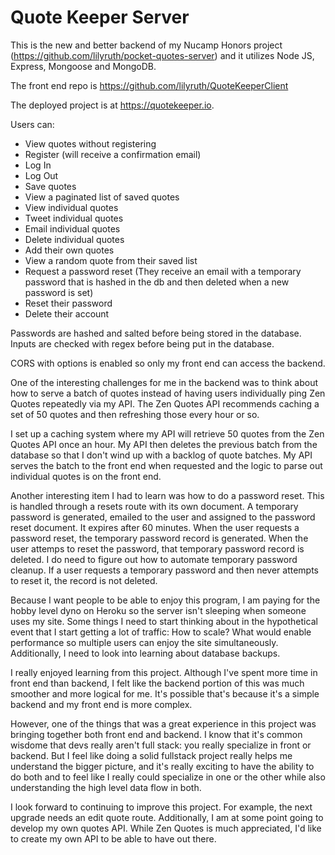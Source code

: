 # Quote Keeper Server

This is the new and better backend of my Nucamp Honors project (https://github.com/lilyruth/pocket-quotes-server) and it utilizes Node JS, Express, Mongoose and MongoDB. 

The front end repo is https://github.com/lilyruth/QuoteKeeperClient

The deployed project is at https://quotekeeper.io. 

Users can:
- View quotes without registering
- Register (will receive a confirmation email) 
- Log In
- Log Out
- Save quotes
- View a paginated list of saved quotes
- View individual quotes
- Tweet individual quotes
- Email individual quotes
- Delete individual quotes
- Add their own quotes
- View a random quote from their saved list
- Request a password reset (They receive an email with a temporary password that is hashed in the db and then deleted when a new password is set)
- Reset their password
- Delete their account

Passwords are hashed and salted before being stored in the database. Inputs are checked with regex before being put in the database. 

CORS with options is enabled so only my front end can access the backend. 

One of the interesting challenges for me in the backend was to think about how to serve a batch of quotes instead of having users individually ping Zen Quotes repeatedly via my API. The Zen Quotes API recommends caching a set of 50 quotes and then refreshing those every hour or so. 

I set up a caching system where my API will retrieve 50 quotes from the Zen Quotes API once an hour. My API then deletes the previous batch from the database so that I don't wind up with a backlog of quote batches. My API serves the batch to the front end when requested and the logic to parse out individual quotes is on the front end. 

Another interesting item I had to learn was how to do a password reset. This is handled through a resets route with its own document. A temporary password is generated, emailed to the user and assigned to the password reset document. It expires after 60 minutes. When the user requests a password reset, the temporary password record is generated. When the user attemps to reset the password, that temporary password record is deleted. I do need to figure out how to automate temporary password cleanup. If a user requests a temporary password and then never attempts to reset it, the record is not deleted. 

Because I want people to be able to enjoy this program, I am paying for the hobby level dyno on Heroku so the server isn't sleeping when someone uses my site. Some things I need to start thinking about in the hypothetical event that I start getting a lot of traffic: How to scale? What would enable performance so multiple users can enjoy the site simultaneously. Additionally, I need to look into learning about database backups. 

I really enjoyed learning from this project. Although I've spent more time in front end than backend, I felt like the backend portion of this was much smoother and more logical for me. It's possible that's because it's a simple backend and my front end is more complex. 

However, one of the things that was a great experience in this project was bringing together both front end and backend. I know that it's common wisdome that devs really aren't full stack: you really specialize in front or backend. But I feel like doing a solid fullstack project really helps me understand the bigger picture, and it's really exciting to have the ability to do both and to feel like I really could specialize in one or the other while also understanding the high level data flow in both. 

I look forward to continuing to improve this project. For example, the next upgrade needs an edit quote route. Additionally, I am at some point going to develop my own quotes API. While Zen Quotes is much appreciated, I'd like to create my own API to be able to have out there. 
